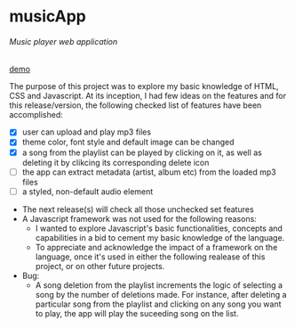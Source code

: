 # musicApp
<h6>Music player web application</h6>

[demo](https://sellofotoyi.github.io/musicApp) 

 The purpose of this project was to explore my basic knowledge of HTML, CSS and Javascript. At its inception, I had few ideas on the features and for this release/version, the following checked list of features have been accomplished:
 
- [x] user can upload and play mp3 files
- [x] theme color, font style and default image can be changed
- [x] a song from the playlist can be played by clicking on it, as well as deleting it by clikcing its corresponding delete icon 
- [ ] the app can extract metadata (artist, album etc) from the loaded mp3 files
- [ ] a styled, non-default audio element

* The next release(s) will check all those unchecked set features
* A Javascript framework was not used for the following reasons:
  * I wanted to explore Javascript's basic functionalities, concepts and capabilities in a bid to cement my basic knowledge of the language.
  * To appreciate and acknowledge the impact of a framework on the language, once it's used in either the following realease of this project, or on other future projects.  
* Bug:
  * A song deletion from the playlist increments the logic of selecting a song by the number of deletions made. For instance, after deleting a particular song from the playlist and clicking on any song you want to play, the app will play the suceeding song on the list.   


